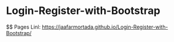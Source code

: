 # Login-Register-with-Bootstrap
$$ Pages Linl:
https://jaafarmortada.github.io/Login-Register-with-Bootstrap/
